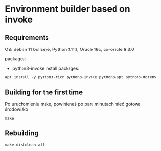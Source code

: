 # Environment builder based on invoke

## Requirements

OS: debian 11 bullseye, Python 3.11.1, Oracle 19c, cx-oracle 8.3.0

packages:

* python3-invoke
Install packages:
```
apt install -y python3-rich python3-invoke python3-apt python3-dotenv
```

## Building for the first time

Po uruchomieniu make, powinieneś po paru minutach mieć gotowe środowisko

```
make
```


## Rebuilding


```
make distclean all
```

